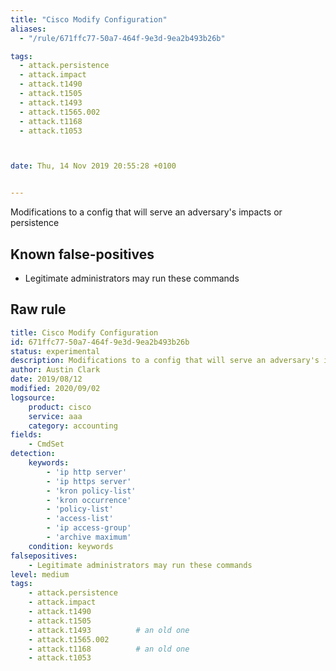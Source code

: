 ```yaml
---
title: "Cisco Modify Configuration"
aliases:
  - "/rule/671ffc77-50a7-464f-9e3d-9ea2b493b26b"

tags:
  - attack.persistence
  - attack.impact
  - attack.t1490
  - attack.t1505
  - attack.t1493
  - attack.t1565.002
  - attack.t1168
  - attack.t1053



date: Thu, 14 Nov 2019 20:55:28 +0100


---
```


Modifications to a config that will serve an adversary's impacts or persistence

<!--more-->


## Known false-positives

* Legitimate administrators may run these commands




## Raw rule
```yaml
title: Cisco Modify Configuration
id: 671ffc77-50a7-464f-9e3d-9ea2b493b26b
status: experimental
description: Modifications to a config that will serve an adversary's impacts or persistence
author: Austin Clark
date: 2019/08/12
modified: 2020/09/02
logsource:
    product: cisco
    service: aaa
    category: accounting
fields:
    - CmdSet
detection:
    keywords:
        - 'ip http server'
        - 'ip https server'
        - 'kron policy-list'
        - 'kron occurrence'
        - 'policy-list'
        - 'access-list'
        - 'ip access-group'
        - 'archive maximum'
    condition: keywords
falsepositives:
    - Legitimate administrators may run these commands
level: medium
tags:
    - attack.persistence
    - attack.impact
    - attack.t1490
    - attack.t1505
    - attack.t1493          # an old one
    - attack.t1565.002
    - attack.t1168          # an old one
    - attack.t1053
```
